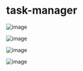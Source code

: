 # task-manager

![image](https://user-images.githubusercontent.com/1501327/204114010-807b9c19-74e5-480d-b8db-3214df7cceb6.png)

![image](https://user-images.githubusercontent.com/1501327/204114200-02adb06a-1f1f-4d05-990c-67b484feb42f.png)

![image](https://user-images.githubusercontent.com/1501327/204114283-4a03231a-51f2-4a2e-9305-2ca8886ae76d.png)

![image](https://user-images.githubusercontent.com/1501327/204114315-dab0ccdc-5d8e-430a-b840-bee2dd6e62b7.png)

